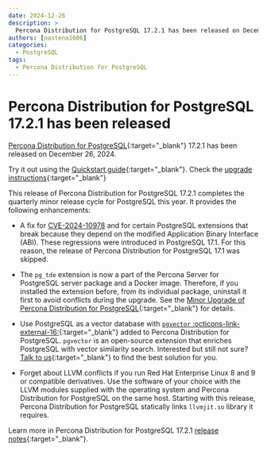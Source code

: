 ```yaml
---
date: 2024-12-26
description: >
  Percona Distribution for PostgreSQL 17.2.1 has been released on December 26, 2024.
authors: [nastena1606]
categories:
  - PostgreSQL
tags:
  - Percona Distribution for PostgreSQL
---
```


# Percona Distribution for PostgreSQL 17.2.1 has been released

<!-- more -->

[Percona Distribution for PostgreSQL](https://docs.percona.com/postgresql/17/index.html){:target="_blank"} 17.2.1 has been released on December 26, 2024.

Try it out using the [Quickstart guide](https://docs.percona.com/postgresql/17/installing.html){:target="_blank"}. Check the [upgrade instructions](https://docs.percona.com/postgresql/17/major-upgrade.html){:target="_blank"}

This release of Percona Distribution for PostgreSQL 17.2.1 completes the quarterly minor release cycle for PostgreSQL this year. It provides the following enhancements:

* A fix for [CVE-2024-10978](https://www.postgresql.org/support/security/CVE-2024-10978/) and for certain PostgreSQL extensions that break because they depend on the modified Application Binary Interface (ABI). These regressions were introduced in PostgreSQL 17.1. For this reason, the release of Percona Distribution for PostgreSQL 17.1 was skipped.

* The `pg_tde` extension is now a part of the Percona Server for PostgreSQL server package and a Docker image. Therefore, if you installed the extension before, from its individual package, uninstall it first to avoid conflicts during the upgrade. See the [Minor Upgrade of Percona Distribution for PostgreSQL](https://docs.percona.com/postgresql/17/minor-upgrade.html#preconditions){:target="_blank"} for details. 

* Use PostgreSQL as a vector database with [`pgvector` :octicons-link-external-16:](https://github.com/pgvector/pgvector){:target="_blank"} added to Percona Distribution for PostgreSQL. `pgvector` is an open-source extension that enriches PostgreSQL with vector similarity search. Interested but still not sure? [Talk to us](https://www.percona.com/contact-us/){:target="_blank"} to find the best solution for you.

* Forget about LLVM conflicts if you run Red Hat Enterprise Linux 8 and 9 or compatible derivatives. Use the software of your choice with the LLVM modules supplied with the operating system and Percona Distribution for PostgreSQL on the same host. Starting with this release, Percona Distribution for PostgreSQL statically links `llvmjit.so` library it requires. 

Learn more in Percona Distribution for PostgreSQL 17.2.1 [release notes](https://docs.percona.com/postgresql/17/release-notes-v17.2.html){:target="_blank"}.

